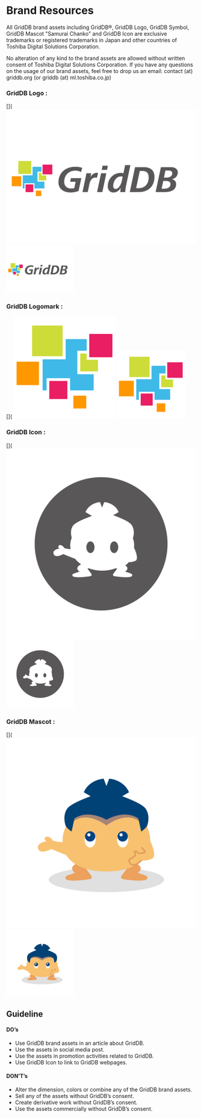 # Brand Resources

All GridDB brand assets including GridDB®, GridDB Logo, GridDB Symbol, GridDB Mascot "Samurai Chanko" and GridDB Icon are exclusive trademarks or registered trademarks in Japan and other countries of Toshiba Digital Solutions Corporation.

No alteration of any kind to the brand assets are allowed without written consent of Toshiba Digital Solutions Corporation. If you have any questions on the usage of our brand assets, feel free to drop us an email: contact (at) griddb.org (or griddb (at) ml.toshiba.co.jp)

### GridDB Logo :
[]( ![GridDBLogo](griddb-logo/png/color.png "GridDBLogo")
<img src="griddb-logo/png/color.png" width="180">
### GridDB Logomark :
[]( ![GridDBLogomark](griddb-logomark/png/color.png "GridDBLogomark")
<img src="griddb-logomark/png/color.png" width="180">
### GridDB Icon :
[](![GridDBIcon](griddb-icon/png/2048_お相撲5色4ポーズ_RGB_170316_silhouette_dark.png "GridDBIcon")
<img src="griddb-icon/png/2048_お相撲5色4ポーズ_RGB_170316_silhouette_dark.png" width="180">
### GridDB Mascot :
[](![GridDBMascot](griddb-mascot/png/2048_お相撲5色4ポーズ_RGB_170316_skin_01.png "GridDBMascot")
<img src="griddb-mascot/png/2048_お相撲5色4ポーズ_RGB_170316_skin_01.png" width="180">
## Guideline
#### DO’s
- Use GridDB brand assets in an article about GridDB.
- Use the assets in social media post.
- Use the assets in promotion activities related to GridDB.    
- Use GridDB Icon to link to GridDB webpages.

#### DON’T’s
- Alter the dimension, colors or combine any of the GridDB brand assets.
- Sell any of the assets without GridDB’s consent.
- Create derivative work without GridDB’s consent.
- Use the assets commercially without GridDB’s consent.
